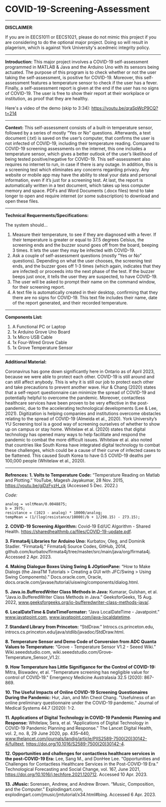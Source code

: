 # COVID-19-Screening-Assessment
_________________________________________________________________________________________________________________________________________________________________________
**DISCLAIMER**:

If you are in EECS1011 or EECS1021, please do not mimic this project if you are considering to do the optional major project. Doing so will result in plagerism, which is against York University's acedmeic integrity policy.
_________________________________________________________________________________________________________________________________________________________________________
**Introduction:** 
This major project involves a COVID-19 self-assessment programmed in MATLAB & Java and the Arduino Uno with its sensors being actuated. The purpose of this program is to check whether or not the user taking the self-assessment, is positive for COVID-19. Moreover, this self-assessment features a temperature sensor to check if the user has a fever. Finally, a self-assessment report is given at the end if the user has no signs of COVID-19. The user is free to show their report at their workplace or institution, as proof that they are healthy.

Here's a video of the demo (skip to 3:34):
https://youtu.be/qraSpWcP9CQ?t=214
_________________________________________________________________________________________________________________________________________________________________________
**Context:**
This self-assessment consists of a built-in temperature sensor, followed by a series of mostly “Yes or No” questions. Afterwards, a text document (.txt) is saved on the user’s computer, that confirms the user is not infected of COVID-19, including their temperature reading. Compared to COVID-19 screening assessments on the internet, this one includes a temperature sensor, which gives a better outlook of the user’s likelihood of being tested positive/negative for COVID-19. This self-assessment also requires no internet to run, in case if there is any outage. In addition, this is a screening test which eliminates any concerns regarding privacy. Any website or mobile app may have the ability to steal your data and personal information, even if it’s just for a screening test. At last, the report is automatically written in a text document, which takes up less computer memory and space. PDFs and Word Documents (.docx files) tend to take longer to open and require internet (or some subscription) to download and open these files.
_________________________________________________________________________________________________________________________________________________________________________
**Technical Requerments/Specifications:**

The system should…

1.	Measure their temperature, to see if they are diagnosed with a fever. If their temperature is greater or equal to 37.5 degrees Celsius, the screening ends and the buzzer sound goes off from the board, beeping 3 times. It lets the user they may be infected with COVID-19.
2.	Ask a couple of self-assessment questions (mostly “Yes or No” questions). Depending on what the user chooses, the screening test ends, and the buzzer goes off 1-3 times (which again, indicates that they are infected) or proceeds into the next phase of the test. If the buzzer beeps just once, it tells the user they are suspected, to have COVID-19.
3.	The user will be asked to prompt their name on the command window, for their screening report.
4.	A text file is automatically created in their desktop, confirming that they there are no signs for COVID-19. This text file includes their name, date of the report generated, and their recorded temperature.

_______________________________________________________________________________________________________________________________________________________________________
**Components List:**

1. A Functional PC or Laptop
2. 1x Arduino Grove Uno Board
3. 1x Micro USB Cable
4. 1x Four-Wired Grove Cable
5. 1x Grove Temperature Sensor 
_______________________________________________________________________________________________________________________________________________________________________
**Additional Material:**

Coronavirus has gone down significantly here in Ontario as of April 2023, because we were able to protect each other. COVID-19 is still around and can still affect anybody. This is why it is still our job to protect each other and take precautions to prevent another wave. Hur & Chang (2020) states that a self-report questionnaire can minimize the spread of COVID-19 and potentially helpful to overcome the pandemic. Moreover, contactless healthcare services have been proven to be very effective in the post-pandemic, due to the accelerating technological developments (Lee & Lee, 2021). Digitization is helping companies and institutions overcome obstacles relating to the spread of COVID-19 (Almeida et al., 2020). York University’s YU Screening tool is a good way of screening ourselves of whether to show up on campus or stay home. Whitelaw et al. (2020) states that digital technology has opened many ways to help facilitate and respond the pandemic to combat the more difficult issues. Whitelaw et al. also noted that countries like South Korea have integrated digital technology to combat these challenges, which could be a cause of their curve of infected cases to be flattened. This caused South Korea to have 0.5 COVID-19 deaths per 100,000 people (Whitelaw et al., 2020). 
_______________________________________________________________________________________________________________________________________________________________________
**Refrences:**
**1. Volts to Temperature Code:** “Temperature Reading on Matlab and Plotting.” YouTube, Magesh Jayakumar, 28 Nov. 2015, https://youtu.be/gjDzFyzH_ck (Accessed 5 Dec. 2022.)

*Code:*
```
analog = voltMean/0.0048875;
b = 3975;
resistance = (1023 - analog) * 10000/analog;
tempMean = (1/(log(resistance/10000)/b + 1/298.15) - 273.15);
```

**2. COVID-19 Screening Algorithm:** Covid-19 Ed/UC Algorithm - Shared Health. https://sharedhealthmb.ca/files/COVID-19-update.pdf. 

**3. Firmata4j Libraries for Arduino Uno:** Kurbatov, Oleg, and Dominik Stadler. “Firmata4j.” Firmata4j Source Codes, GitHub, 2014, github.com/kurbatov/firmata4j/tree/master/src/main/java/org/firmata4j. Accessed 2 Apr. 2023.

**4. Making Dialogue Boxes Using Swing & JOptionPane:** “How to Make Dialogs (the JavaTM Tutorials > Creating a GUI with JFC/Swing > Using Swing Components).” Docs.oracle.com, Oracle, docs.oracle.com/javase/tutorial/uiswing/components/dialog.html.

**5. Java.io.BufferedWriter Class Methods in Java:** Kumarar, Gulshan, et al. “Java.io.BufferedWriter Class Methods in Java.” GeeksforGeeks, 15 Aug. 2022, www.geeksforgeeks.org/io-bufferedwriter-class-methods-java/.

**6. LocalDateTime & DateTimeFormater:** “Java LocalDateTime - Javatpoint.” www.javatpoint.com, www.javatpoint.com/java-localdatetime.

**7. Standard Library from Princeton:** “StdDraw.” Introcs.cs.princeton.edu, introcs.cs.princeton.edu/java/stdlib/javadoc/StdDraw.html.

**8. Temperature Sensor and Demo Code of Conversion from ADC Quanta Values to Temperature:** “Grove - Temperature Sensor V1.2 - Seeed Wiki.” Wiki.seeedstudio.com, wiki.seeedstudio.com/Grove-Temperature_Sensor_V1.2/.

**9. How Temperature has Little Signifigance for the Control of COVID-19:** Mitra, Biswadev, et al. "Temperature screening has negligible value for control of COVID‐19." Emergency Medicine Australasia 32.5 (2020): 867-869.

**10. The Useful Impacts of Online COVID-19 Screening Questionaires During the Pandemic:** Hur, Jian, and Min Cheol Chang. "Usefulness of an online preliminary questionnaire under the COVID-19 pandemic." Journal of Medical Systems 44.7 (2020): 1-2.

**11. Applications of Digital Technology in COVID-19 Pandemic Planning and Response:** Whitelaw, Sera, et al. “Applications of Digital Technology in COVID-19 Pandemic Planning and Response.” The Lancet Digital Health, vol. 2, no. 8, 29 June 2020, pp. 435–440, www.thelancet.com/journals/landig/article/PIIS2589-7500(20)30142-4/fulltext, https://doi.org/10.1016/S2589-7500(20)30142-4.

**12. Opportunities and challenges for contactless healthcare services in the post-COVID-19 Era:** Lee, Sang M., and DonHee Lee. “Opportunities and Challenges for Contactless Healthcare Services in the Post-COVID-19 Era.” Technological Forecasting and Social Change, vol. 167, June 2021, https://doi.org/10.1016/j.techfore.2021.120712. Accessed 10 Apr. 2023.

**13. JMusic:** Sorensen, Andrew, and Andrew Brown. “Music, Composition, and the Computer.” Explodingart.com, explodingart.com/jmusic/jmtutorial/x34.html#bing. Accessed 6 Apr. 2023.
_______________________________________________________________________________________________________________________________________________________________________
